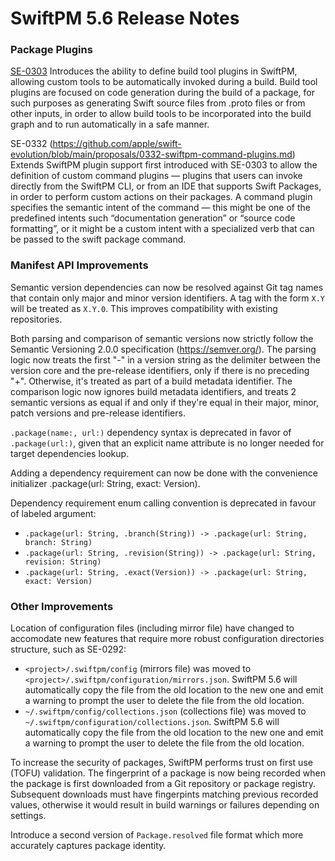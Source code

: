 # SwiftPM 5.6 Release Notes

### Package Plugins

[SE-0303](https://github.com/apple/swift-evolution/blob/main/proposals/0303-swiftpm-extensible-build-tools.md) Introduces the ability to define build tool plugins in SwiftPM, allowing custom tools to be automatically invoked during a build. Build tool plugins are focused on code generation during the build of a package, for such purposes as generating Swift source files from .proto files or from other inputs, in order to allow build tools to be incorporated into the build graph and to run automatically in a safe manner.

SE-0332 (https://github.com/apple/swift-evolution/blob/main/proposals/0332-swiftpm-command-plugins.md) Extends SwiftPM plugin support first introduced with SE-0303 to allow the definition of custom command plugins — plugins that users can invoke directly from the SwiftPM CLI, or from an IDE that supports Swift Packages, in order to perform custom actions on their packages. A command plugin specifies the semantic intent of the command — this might be one of the predefined intents such “documentation generation” or “source code formatting”, or it might be a custom intent with a specialized verb that can be passed to the swift package command.

### Manifest API Improvements

Semantic version dependencies can now be resolved against Git tag names that contain only major and minor version identifiers. A tag with the form `X.Y` will be treated as `X.Y.0`. This improves compatibility with existing repositories.

Both parsing and comparison of semantic versions now strictly follow the Semantic Versioning 2.0.0 specification (https://semver.org/).
The parsing logic now treats the first "-" in a version string as the delimiter between the version core and the pre-release identifiers, only if there is no preceding "+". Otherwise, it's treated as part of a build metadata identifier.
The comparison logic now ignores build metadata identifiers, and treats 2 semantic versions as equal if and only if they're equal in their major, minor, patch versions and pre-release identifiers.

`.package(name:, url:)` dependency syntax is deprecated in favor of `.package(url:)`, given that an explicit name attribute is no longer needed for target dependencies lookup.

Adding a dependency requirement can now be done with the convenience initializer .package(url: String, exact: Version).

Dependency requirement enum calling convention is deprecated in favour of labeled argument:

* `.package(url: String, .branch(String)) -> .package(url: String, branch: String)`
* `.package(url: String, .revision(String)) -> .package(url: String, revision: String)`
* `.package(url: String, .exact(Version)) -> .package(url: String, exact: Version)`

### Other Improvements

Location of configuration files (including mirror file) have changed to accomodate new features that require more robust configuration directories structure, such as SE-0292:

* `<project>/.swiftpm/config` (mirrors file) was moved to `<project>/.swiftpm/configuration/mirrors.json`. SwiftPM 5.6 will automatically copy the file from the old location to the new one and emit a warning to prompt the user to delete the file from the old location.
* `~/.swiftpm/config/collections.json` (collections file) was moved to `~/.swiftpm/configuration/collections.json`. SwiftPM 5.6 will automatically copy the file from the old location to the new one and emit a warning to prompt the user to delete the file from the old location.

To increase the security of packages, SwiftPM performs trust on first use (TOFU) validation. The fingerprint of a package is now being recorded when the package is first downloaded from a Git repository or package registry. Subsequent downloads must have fingerpints matching previous recorded values, otherwise it would result in build warnings or failures depending on settings.

Introduce a second version of `Package.resolved` file format which more accurately captures package identity.
